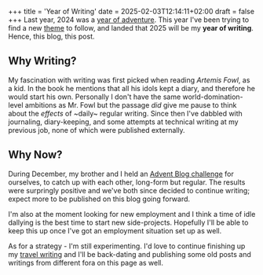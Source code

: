 +++
title = 'Year of Writing'
date = 2025-02-03T12:14:11+02:00
draft = false
+++
Last year, 2024 was a [year of adventure](../year-of-adventure). This year I've been trying to find a new [theme](https://www.youtube.com/watch?v=NVGuFdX5guE) to follow, and landed that 2025 will be my __year of writing__. Hence, this blog, this post. 

## Why Writing?
My fascination with writing was first picked when reading _Artemis Fowl_, as a kid. In the book he mentions that all his idols kept a diary, and therefore he would start his own. Personally I don't have the same world-domination-level ambitions as Mr. Fowl but the passage _did_ give me pause to think about the _effects_ of ~daily~ regular writing. Since then I've dabbled with journaling, diary-keeping, and some attempts at technical writing at my previous job, none of which were published externally. 

## Why Now?

During December, my brother and I held an [Advent Blog challenge](/blog/advent-blog-24/) for ourselves, to catch up with each other, long-form but regular. The results were surpringly positive and we've both since decided to continue writing; expect more to be published on this blog going forward. 

I'm also at the moment looking for new employment and I think a time of idle dallying is the best time to start new side-projects. Hopefully I'll be able to keep this up once I've got an employment situation set up as well. 



As for a strategy - I'm still experimenting. I'd love to continue finishing up my [travel writing](/travel/) and I'll be back-dating and publishing some old posts and writings from different fora on this page as well.



